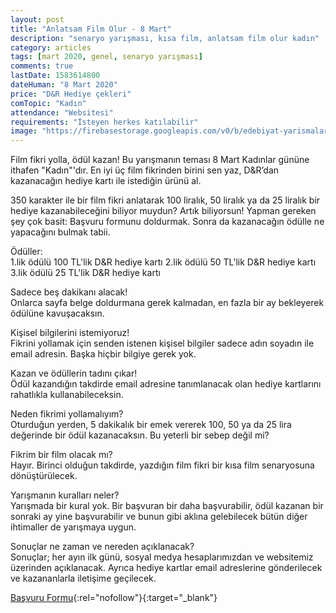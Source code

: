 ```yaml
---
layout: post
title: "Anlatsam Film Olur - 8 Mart"
description: "senaryo yarışması, kısa film, anlatsam film olur kadın"
category: articles
tags: [mart 2020, genel, senaryo yarışması]
comments: true
lastDate: 1583614800
dateHuman: "8 Mart 2020"
price: "D&R Hediye çekleri"
comTopic: "Kadın"
attendance: "Websitesi"
requirements: "İsteyen herkes katılabilir"
image: "https://firebasestorage.googleapis.com/v0/b/edebiyat-yarismalari.appspot.com/o/anlatsam-film-olur.JPG?alt=media&token=c7913a1e-0b8a-4e93-b633-3bc3ce70b257"
---
```


Film fikri yolla, ödül kazan!
Bu yarışmanın teması 8 Mart Kadınlar gününe ithafen "Kadın"'dır.
En iyi üç film fikrinden birini sen yaz, D&R’dan kazanacağın hediye kartı ile istediğin ürünü al.  

350 karakter ile bir film fikri anlatarak 100 liralık, 50 liralık ya da 25 liralık bir hediye kazanabileceğini biliyor muydun? Artık biliyorsun! Yapman gereken şey çok basit: Başvuru formunu doldurmak. Sonra da kazanacağın ödülle ne yapacağını bulmak tabii.  

Ödüller:  
1.lik ödülü 100 TL'lik D&R hediye kartı
2.lik ödülü 50 TL'lik D&R hediye kartı
3.lik ödülü 25 TL'lik D&R hediye kartı  

Sadece beş dakikanı alacak!  
Onlarca sayfa belge doldurmana gerek kalmadan, en fazla bir ay bekleyerek ödülüne kavuşacaksın.

Kişisel bilgilerini istemiyoruz!  
Fikrini yollamak için senden istenen kişisel bilgiler sadece adın soyadın ile email adresin. Başka hiçbir bilgiye gerek yok.

Kazan ve ödüllerin tadını çıkar!  
Ödül kazandığın takdirde email adresine tanımlanacak olan hediye kartlarını rahatlıkla kullanabileceksin.

Neden fikrimi yollamalıyım?  
Oturduğun yerden, 5 dakikalık bir emek vererek 100, 50 ya da 25 lira değerinde bir ödül kazanacaksın. Bu yeterli bir sebep değil mi?

Fikrim bir film olacak mı?  
Hayır. Birinci olduğun takdirde, yazdığın film fikri bir kısa film senaryosuna dönüştürülecek.

Yarışmanın kuralları neler?  
Yarışmada bir kural yok. Bir başvuran bir daha başvurabilir, ödül kazanan bir sonraki ay yine başvurabilir ve bunun gibi aklına gelebilecek bütün diğer ihtimaller de yarışmaya uygun.

Sonuçlar ne zaman ve nereden açıklanacak?  
Sonuçlar; her ayın ilk günü, sosyal medya hesaplarımızdan ve websitemiz üzerinden açıklanacak. Ayrıca hediye kartlar email adreslerine gönderilecek ve kazananlarla iletişime geçilecek.

[Başvuru Formu](https://anlatsamfilmolur.com/fikir-gonder/?utm_source=edebiyatyarismalari.com&utm_medium=affiliate&utm_campaign=cpc){:rel="nofollow"}{:target="_blank"}
